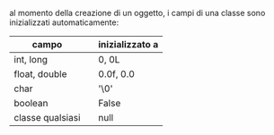 al momento della creazione di un oggetto, i campi di una classe sono inizializzati automaticamente:

| campo            |     | inizializzato a |
| ---------------- | --- | --------------- |
| int, long        |     | 0, 0L           |
| float, double    |     | 0.0f, 0.0       |
| char             |     | '\0'            |
| boolean          |     | False           |
| classe qualsiasi |     | null            |
